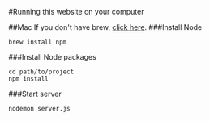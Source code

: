 #Running this website on your computer

##Mac
If you don't have brew, [click here](http://brew.sh).
###Install Node
```
brew install npm
```

###Install Node packages
```
cd path/to/project
npm install
```

###Start server
```
nodemon server.js
```
